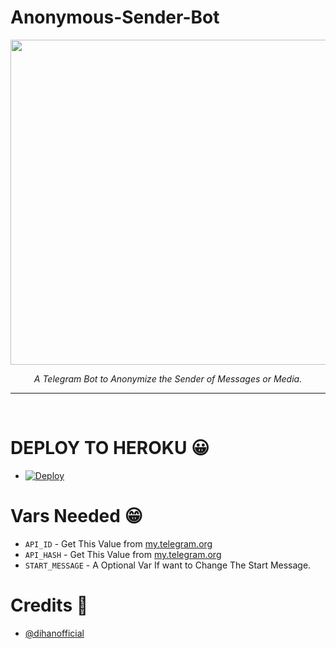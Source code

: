 # Anonymous-Sender-Bot
<p align="center">
<img src="https://telegra.ph/file/8ee84e46a4d6ba673332d.jpg" width="520", height="520"></p>

<p align="center"><i>A Telegram Bot to Anonymize the Sender of Messages or Media.</i></p>


<HR><BR>

# DEPLOY TO HEROKU 😀
* [![Deploy](https://www.herokucdn.com/deploy/button.svg)](https://heroku.com/deploy?template=https://github.com/dihanofficial/Anonymous-senderbot)


# Vars Needed 😁
- `API_ID` - Get This Value from [my.telegram.org](my.telegram.org)
- `API_HASH` - Get This Value from [my.telegram.org](my.telegram.org)
- `START_MESSAGE` - A Optional Var If want to Change The Start Message.

# Credits 🔗
  
- [@dihanofficial](https://t.me/dihanofficial)
  
